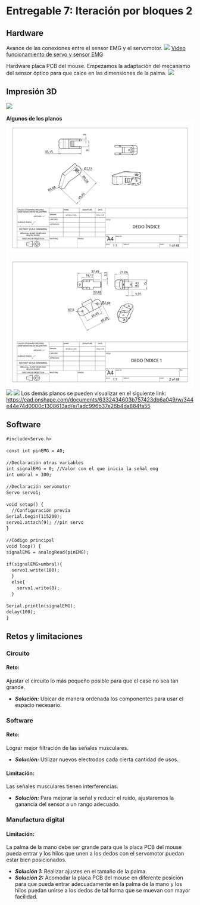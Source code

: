 # Entregable 7: Iteración por bloques 2
## Hardware
Avance de las conexiones entre el sensor EMG y el servomotor.
![](https://github.com/micaelaacc/Proyecto_FunBio/blob/842eb8379e96633725384322a0d9b89cb4e70b97/Im%C3%A1genes/Hardware2.jpg)
[Video funcionamiento de servo y sensor EMG](https://drive.google.com/file/d/1cwhI2KJpRrJyVz5lBFUIOB9XxuT7I9tZ/view?usp=sharing)

Hardware placa PCB del mouse. Empezamos la adaptación del mecanismo del sensor óptico para que calce en las dimensiones de la palma.
![](https://github.com/micaelaacc/Proyecto_FunBio/blob/c487ae3267b23edf00c3cd3a259980846c9c5f51/Im%C3%A1genes/HardwarePalmaInterior.jpg)

## Impresión 3D
![](https://github.com/micaelaacc/Proyecto_FunBio/blob/8cb2542a68fa7bcb0d58521f674f7ac5b8d17723/Im%C3%A1genes/ImpresionVista1.jpg)

**Algunos de los planos**
![](https://github.com/micaelaacc/Proyecto_FunBio/blob/550ef26d264d8e259244b339956bc6e2ccc7eade/Im%C3%A1genes/D.%20%C3%8DNDICE%200.png)
![](https://github.com/micaelaacc/Proyecto_FunBio/blob/550ef26d264d8e259244b339956bc6e2ccc7eade/Im%C3%A1genes/D.%20%C3%8DNDICE%201.png
)
![](https://github.com/micaelaacc/Proyecto_FunBio/blob/550ef26d264d8e259244b339956bc6e2ccc7eade/Im%C3%A1genes/PALMA%20INTERIOR.png)
![](https://github.com/micaelaacc/Proyecto_FunBio/blob/5831151e4cea9add3572393c60646dab85b5c69e/Im%C3%A1genes/ANTEBRAZO%20POSTERIOR.png
)
Los demás planos se pueden visualizar en el siguiente link:
https://cad.onshape.com/documents/6332434603b757423db6a049/w/344e44e74d0000c1308613ad/e/1adc996b37e26b4da884fa55

## Software
```
#include<Servo.h>

const int pinEMG = A0;

//Declaración otras variables
int signalEMG = 0; //Valor con el que inicia la señal emg
int umbral = 300;

//Declaración servomotor
Servo servo1;

void setup() {
  //Configuración previa
Serial.begin(115200); 
servo1.attach(9); //pin servo
}

//Código principal
void loop() {
signalEMG = analogRead(pinEMG);

if(signalEMG>umbral){
  servo1.write(180);
  }
  else{
    servo1.write(0);
  }

Serial.println(signalEMG);
delay(100);
}
```


## Retos y limitaciones
### Circuito
#### Reto: 
Ajustar el circuito lo más pequeño posible para que el case no sea tan grande.
- ***Solución:*** Ubicar de manera ordenada los componentes para usar el espacio necesario.
### Software
#### Reto:
Lograr mejor filtración de las señales musculares.
- ***Solución:*** Utilizar nuevos electrodos cada cierta cantidad de usos.
#### Limitación: 
Las señales musculares tienen interferencias.
- ***Solución:*** Para mejorar la señal y reducir el ruido, ajustaremos la ganancia del sensor a un rango adecuado.

### Manufactura digital
#### Limitación: 
La palma de la mano debe ser grande para que la placa PCB del mouse pueda entrar y los hilos que unen a los dedos con el servomotor puedan estar bien posicionados.
- ***Solución 1:*** Realizar ajustes en el tamaño de la palma.
- ***Solución 2:*** Acomodar la placa PCB del mouse en diferente posición para que pueda entrar adecuadamente en la palma de la mano y los hilos puedan unirse a los dedos de tal forma que se muevan con mayor facilidad.
